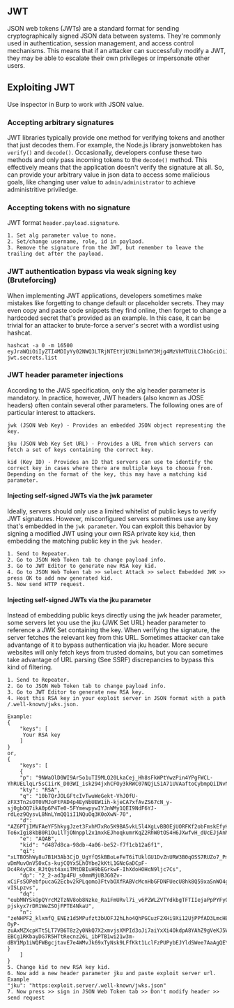 ## JWT
JSON web tokens (JWTs) are a standard format for sending cryptographically signed JSON data between systems. They're commonly used in authentication, session management, and access control mechanisms. This means that if an attacker can successfully modify a JWT, they may be able to escalate their own privileges or impersonate other users.
## Exploiting JWT
Use inspector in Burp to work with JSON value.
### Accepting arbitrary signatures
JWT libraries typically provide one method for verifying tokens and another that just decodes them. For example, the Node.js library jsonwebtoken has ```verify()``` and ```decode()```. Occasionally, developers confuse these two methods and only pass incoming tokens to the ```decode()``` method. This effectively means that the application doesn't verify the signature at all. So, can provide your arbitrary value in json data to access some malicious goals, like changing user value to ```admin/administrator``` to achieve administritive priviledge. 
### Accepting tokens with no signature
JWT format ```header.payload.signature```.
```
1. Set alg parameter value to none.
2. Set/change username, role, id in paylaod.
3. Remove the signature from the JWT, but remember to leave the trailing dot after the payload.
```
### JWT authentication bypass via weak signing key (Bruteforcing)
 When implementing JWT applications, developers sometimes make mistakes like forgetting to change default or placeholder secrets. They may even copy and paste code snippets they find online, then forget to change a hardcoded secret that's provided as an example. In this case, it can be trivial for an attacker to brute-force a server's secret with a wordlist using hashcat.
 ```
hashcat -a 0 -m 16500 eyJraWQiOiIyZTI4MDIyYy02NWQ3LTRjNTEtYjU3Ni1mYWY3Mjg4MzVhMTUiLCJhbGciOiJIUzI1NiJ9.eyJpc3MiOiJwb3J0c3dpZ2dlciIsImV4cCI6MTcxMTIyMDc5MSwic3ViIjoiYWRtaW5pc3RyYXRvciJ9.gteqm9hkHA6PdSv0pqbXBeUCON_8kwelR7Be1NI6WMs jwt.secrets.list
```
### JWT header parameter injections
 According to the JWS specification, only the alg header parameter is mandatory. In practice, however, JWT headers (also known as JOSE headers) often contain several other parameters. The following ones are of particular interest to attackers.
```
jwk (JSON Web Key) - Provides an embedded JSON object representing the key.

jku (JSON Web Key Set URL) - Provides a URL from which servers can fetch a set of keys containing the correct key.

kid (Key ID) - Provides an ID that servers can use to identify the correct key in cases where there are multiple keys to choose from. Depending on the format of the key, this may have a matching kid parameter.
```
#### Injecting self-signed JWTs via the jwk parameter
Ideally, servers should only use a limited whitelist of public keys to verify JWT signatures. However, misconfigured servers sometimes use any key that's embedded in the ```jwk parameter```. You can exploit this behavior by signing a modified JWT using your own RSA private key ```kid```, then embedding the matching public key in the ```jwk header```.
```
1. Send to Repeater.
2. Go to JSON Web Token tab to change payload info.
3. Go to JWT Editor to generate new RSA key kid.
4. Go to JSON Web Token tab >> select Attack >> select Embedded JWK >> press OK to add new generated kid.
5. Now send HTTP request.
```
#### Injecting self-signed JWTs via the jku parameter
Instead of embedding public keys directly using the jwk header parameter, some servers let you use the jku (JWK Set URL) header parameter to reference a JWK Set containing the key. When verifying the signature, the server fetches the relevant key from this URL. Sometimes attacker can take advantange of it to bypass authentication via jku header. More secure websites will only fetch keys from trusted domains, but you can sometimes take advantage of URL parsing (See SSRF) discrepancies to bypass this kind of filtering.
```
1. Send to Repeater.
2. Go to JSON Web Token tab to change payload info.
3. Go to JWT Editor to generate new RSA key.
4. Host this RSA key in your exploit server in JSON format with a path /.well-known/jwks.json.

Example:
{
    "keys": [
     Your RSA key
    ]
}
or,
{
    "keys": [
    {
    "p": "9NWaOlD0WI9Ar5o1uTI9MLQ20LkaCej_Hh8sFkWPtYwzPin4YPgFWCL-YhRUELlqLr5sC1irK_D03WI_isk294jxhCFOy3kRWC07NQjLS1A71UVAaftoCybmpQiINvN5ZKnoGRQessKILTBc4qAZ_MOZfxkqFXHRfkIDSAxTCrc",
    "kty": "RSA",
    "q": "10b7QrJOLGFtcIvTwuWeGekt-VhJOfU-zFX3Tn2sOT0VMJoFtPAD4p4EyNbUEW1ih-kjeCA7xfAvZS67cN_y-sj0gbOQ7ikA0p6P4Te0-5FYmewpywIYJnWMy1QEI9NdF6YJ-rdLez9QysvL8NnLYmQQ1iI1NQuOq3K0oXwN-70",
    "d": "AZ6PTjIMVFAeYF5hkygJzet3FxhM7xRo5K9BA5vkL5l4XgLvBB0EjUORFKf2obFmskEfyK5HQIu0BAJecFtPaOYSlCHwG5q_iDT6TlSUQTvXKv9VQ7WRULRFuI3mvh9bYJORcF9Gahdb9xhk5IUz-To6xIgi8kbB0R1Ou1lTjONnppl2x1mxkEJhoqkumrKqZ2RhW0tOS4H6JXwfvH_dUcEJjAnMGmt3Gbi9VzNH7yvIHvFJ1nqCMH0nfKlPW6lmc6xeBopt9fFF9cFnuCGwRgbXO8Xl8AUKQkzCouLAPjhVmPNFiX8AYamFwNJGRnT9rGmDV3ZCI8N2RLVWgStsJQ",
    "e": "AQAB",
    "kid": "d487d8ca-98db-4a06-be52-f7f1cb12a6f1",
    "qi": "xLTBO5hWy8u7B1H3Ab3CjD_UgYfQSkBBoLeFeT6iTUklGU1DvZnURW3B0qOSS7RUZo7_PmV-vDmMuvOnVS0xCs-kujCQYx5LhOYbe2kKtL1GNcGaDCpF-Dc4R4yC8x_RJtQst4axiTMtDBIuH9bEGrkwF-IhXdoHOHcN9ljc7Cs",
    "dp": "2_2-ad3p4FU_s0mmMjUBJG0Zv-xCiFsSOPebfpucaG2Ecbv2kPLqomo3FtvbOXfRABVcMcnHbGFDNFUecU8hk8Q59xaSnWO4gPmLdLjlKlP6n0Rtf41FzJd0sR98fZvCHQBKK5aXitoe0DPfkkZ3c1Yx6zEqTkCKE5-vISLpzvs",
    "dq": "eubMNYSkOpQYrcM2TzNV8ob8Nzke_Ra1FmURvl7i_v6PZWLZVTYdkbgTFTIIejaPpPYFyOPmHBgGhuaKHmPMTT6C0LVaTY1dKeFaVQK_sUuGYMHCDmMQtIwxqDc78dQOdpzVX6xbTG6WSmDU-pjskyx7rDR1WeZSOjFPTE4NkaU",
    "n": "zeNHPF2_klxmfQ_ENEz1d5MPufzt3bUOFJ2hLho4QhPGCuzF2XHi9Xi12UjPPfAD3LmcHBVOkahBDT8Xi00_ANWBAjSY20Z9-OyP-zuAxMZXcpKTt5LT7VB6T8z2y0NkQ7X2xmvjsXMPId3oJi7aiYxXi4OkdpA8YAhZ9gVeKJ5W3tcNIfRkXVkYm3AkLpR7N0IcXsFalzNDGHCE-EBCg1RKbayDG7R5HTtRecnz26L_ibPTB1wi21w3m-dBV1Mp1iWQFWBgcjtavE7e4WMvJk69xTyNsk9LFfKkt1LclFzPUPybEJYldSWee7AaAgQEY2RKYkPFTgUm1VLFtBtWGw"
}
    ]
}
5. Change kid to new RSA key kid.
6. Now add a new header parameter jku and paste exploit server url.
Example
"jku": "https:exploit.server/.well-known/jwks.json"
7. Now press >> sign in JSON Web Token tab >> Don't modify header >> send request
```





